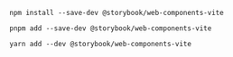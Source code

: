```shell renderer="web-components" language="js" packageManager="npm"
npm install --save-dev @storybook/web-components-vite
```

```shell renderer="web-components" language="js" packageManager="pnpm"
pnpm add --save-dev @storybook/web-components-vite
```

```shell renderer="web-components" language="js" packageManager="yarn"
yarn add --dev @storybook/web-components-vite
```

